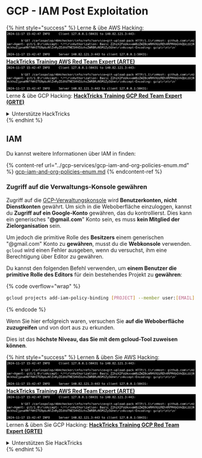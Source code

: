 # GCP - IAM Post Exploitation

{% hint style="success" %}
Lerne & übe AWS Hacking:<img src="../../../.gitbook/assets/image (1).png" alt="" data-size="line">[**HackTricks Training AWS Red Team Expert (ARTE)**](https://training.hacktricks.xyz/courses/arte)<img src="../../../.gitbook/assets/image (1).png" alt="" data-size="line">\
Lerne & übe GCP Hacking: <img src="../../../.gitbook/assets/image (2).png" alt="" data-size="line">[**HackTricks Training GCP Red Team Expert (GRTE)**<img src="../../../.gitbook/assets/image (2).png" alt="" data-size="line">](https://training.hacktricks.xyz/courses/grte)

<details>

<summary>Unterstütze HackTricks</summary>

* Überprüfe die [**Abonnementpläne**](https://github.com/sponsors/carlospolop)!
* **Tritt der** 💬 [**Discord-Gruppe**](https://discord.gg/hRep4RUj7f) oder der [**Telegram-Gruppe**](https://t.me/peass) bei oder **folge** uns auf **Twitter** 🐦 [**@hacktricks\_live**](https://twitter.com/hacktricks\_live)**.**
* **Teile Hacking-Tricks, indem du PRs zu den** [**HackTricks**](https://github.com/carlospolop/hacktricks) und [**HackTricks Cloud**](https://github.com/carlospolop/hacktricks-cloud) GitHub-Repos einreichst.

</details>
{% endhint %}

## IAM <a href="#service-account-impersonation" id="service-account-impersonation"></a>

Du kannst weitere Informationen über IAM in finden:

{% content-ref url="../gcp-services/gcp-iam-and-org-policies-enum.md" %}
[gcp-iam-and-org-policies-enum.md](../gcp-services/gcp-iam-and-org-policies-enum.md)
{% endcontent-ref %}

### Zugriff auf die Verwaltungs-Konsole gewähren <a href="#granting-access-to-management-console" id="granting-access-to-management-console"></a>

Zugriff auf die [GCP-Verwaltungskonsole](https://console.cloud.google.com) wird **Benutzerkonten, nicht Dienstkonten** gewährt. Um sich in die Weboberfläche einzuloggen, kannst du **Zugriff auf ein Google-Konto** gewähren, das du kontrollierst. Dies kann ein generisches "**@gmail.com**" Konto sein, es muss **kein Mitglied der Zielorganisation** sein.

Um jedoch die primitive Rolle des **Besitzers** einem generischen "@gmail.com" Konto zu **gewähren**, musst du die **Webkonsole** verwenden. `gcloud` wird einen Fehler ausgeben, wenn du versuchst, ihm eine Berechtigung über Editor zu gewähren.

Du kannst den folgenden Befehl verwenden, um **einem Benutzer die primitive Rolle des Editors** für dein bestehendes Projekt zu **gewähren**:

{% code overflow="wrap" %}
```bash
gcloud projects add-iam-policy-binding [PROJECT] --member user:[EMAIL] --role roles/editor
```
{% endcode %}

Wenn Sie hier erfolgreich waren, versuchen Sie **auf die Weboberfläche zuzugreifen** und von dort aus zu erkunden.

Dies ist das **höchste Niveau, das Sie mit dem gcloud-Tool zuweisen können**.

{% hint style="success" %}
Lernen & üben Sie AWS Hacking:<img src="../../../.gitbook/assets/image (1).png" alt="" data-size="line">[**HackTricks Training AWS Red Team Expert (ARTE)**](https://training.hacktricks.xyz/courses/arte)<img src="../../../.gitbook/assets/image (1).png" alt="" data-size="line">\
Lernen & üben Sie GCP Hacking: <img src="../../../.gitbook/assets/image (2).png" alt="" data-size="line">[**HackTricks Training GCP Red Team Expert (GRTE)**<img src="../../../.gitbook/assets/image (2).png" alt="" data-size="line">](https://training.hacktricks.xyz/courses/grte)

<details>

<summary>Unterstützen Sie HackTricks</summary>

* Überprüfen Sie die [**Abonnementpläne**](https://github.com/sponsors/carlospolop)!
* **Treten Sie der** 💬 [**Discord-Gruppe**](https://discord.gg/hRep4RUj7f) oder der [**Telegram-Gruppe**](https://t.me/peass) bei oder **folgen** Sie uns auf **Twitter** 🐦 [**@hacktricks\_live**](https://twitter.com/hacktricks\_live)**.**
* **Teilen Sie Hacking-Tricks, indem Sie PRs an die** [**HackTricks**](https://github.com/carlospolop/hacktricks) und [**HackTricks Cloud**](https://github.com/carlospolop/hacktricks-cloud) GitHub-Repos senden.

</details>
{% endhint %}
